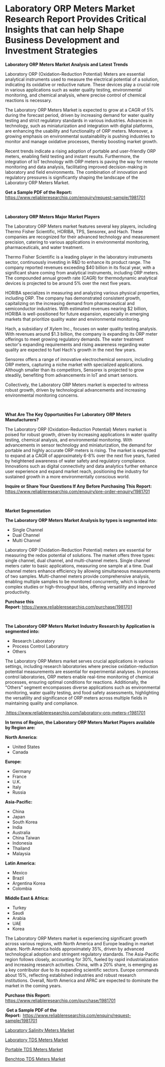<p><h1>Laboratory ORP Meters Market Research Report Provides Critical Insights that can help Shape Business Development and Investment Strategies</h1></p><p><strong>Laboratory ORP Meters Market Analysis and Latest Trends</strong></p>
<p><p>Laboratory ORP (Oxidation-Reduction Potential) Meters are essential analytical instruments used to measure the electrical potential of a solution, indicating its oxidative or reductive nature. These devices play a crucial role in various applications such as water quality testing, environmental monitoring, and chemical analysis, where precise control of chemical reactions is necessary.</p><p>The Laboratory ORP Meters Market is expected to grow at a CAGR of 5% during the forecast period, driven by increasing demand for water quality testing and strict regulatory standards in various industries. Advances in technology, such as miniaturization and integration with digital platforms, are enhancing the usability and functionality of ORP meters. Moreover, a growing emphasis on environmental sustainability is pushing industries to monitor and manage oxidative processes, thereby boosting market growth.</p><p>Recent trends indicate a rising adoption of portable and user-friendly ORP meters, enabling field testing and instant results. Furthermore, the integration of IoT technology with ORP meters is paving the way for remote monitoring and data analysis, facilitating improved decision-making in laboratory and field environments. The combination of innovation and regulatory pressures is significantly shaping the landscape of the Laboratory ORP Meters Market.</p></p>
<p><strong>Get a Sample PDF of the Report:&nbsp;</strong> <a href="https://www.reliableresearchiq.com/enquiry/request-sample/1981701?utm_campaign=1876&utm_medium=2&utm_source=Github&utm_content=ia&utm_term=02032025&utm_id=laboratory-orp-meters">https://www.reliableresearchiq.com/enquiry/request-sample/1981701</a></p>
<p>&nbsp;</p>
<p><strong>Laboratory ORP Meters Major Market Players</strong></p>
<p><p>The Laboratory ORP Meters market features several key players, including Thermo Fisher Scientific, HORIBA, TPS, Sensorex, and Hach. These companies are recognized for their advanced technology and measurement precision, catering to various applications in environmental monitoring, pharmaceuticals, and water treatment.</p><p>Thermo Fisher Scientific is a leading player in the laboratory instruments sector, continuously investing in R&D to enhance its product range. The company reported revenues exceeding $40 billion in its fiscal year, with a significant share coming from analytical instruments, including ORP meters. The compounded annual growth rate (CAGR) for thermodynamic analytical devices is projected to be around 5% over the next five years.</p><p>HORIBA specializes in measuring and analyzing various physical properties, including ORP. The company has demonstrated consistent growth, capitalizing on the increasing demand from pharmaceutical and semiconductor industries. With estimated revenues nearing $2 billion, HORIBA is well-positioned for future expansion, especially in emerging markets that prioritize quality water and environmental monitoring.</p><p>Hach, a subsidiary of Xylem Inc., focuses on water quality testing analysis. With revenues around $1.3 billion, the company is expanding its ORP meter offerings to meet growing regulatory demands. The water treatment sector's expanding requirements and rising awareness regarding water quality are expected to fuel Hach's growth in the next few years.</p><p>Sensorex offers a range of innovative electrochemical sensors, including ORP meters, capturing a niche market with specialized applications. Although smaller than its competitors, Sensorex is projected to grow steadily, benefiting from advancements in IoT and smart sensors. </p><p>Collectively, the Laboratory ORP Meters market is expected to witness robust growth, driven by technological advancements and increasing environmental monitoring concerns.</p></p>
<p>&nbsp;</p>
<p><strong>What Are The Key Opportunities For Laboratory ORP Meters Manufacturers?</strong></p>
<p><p>The Laboratory ORP (Oxidation-Reduction Potential) Meters market is poised for robust growth, driven by increasing applications in water quality testing, chemical analysis, and environmental monitoring. With advancements in sensor technology and miniaturization, the demand for portable and highly accurate ORP meters is rising. The market is expected to expand at a CAGR of approximately 6-8% over the next five years, fueled by heightened awareness of water safety and regulatory compliance. Innovations such as digital connectivity and data analytics further enhance user experience and expand market reach, positioning the industry for sustained growth in a more environmentally conscious world.</p></p>
<p><strong>Inquire or Share Your Questions If Any Before Purchasing This Report:</strong> <a href="https://www.reliableresearchiq.com/enquiry/pre-order-enquiry/1981701?utm_campaign=1876&utm_medium=2&utm_source=Github&utm_content=ia&utm_term=02032025&utm_id=laboratory-orp-meters">https://www.reliableresearchiq.com/enquiry/pre-order-enquiry/1981701</a></p>
<p>&nbsp;</p>
<p><strong>Market Segmentation</strong></p>
<p><strong>The Laboratory ORP Meters Market Analysis by types is segmented into:</strong></p>
<p><ul><li>Single Channel</li><li>Dual Channel</li><li>Multi Channel</li></ul></p>
<p><p>Laboratory ORP (Oxidation-Reduction Potential) meters are essential for measuring the redox potential of solutions. The market offers three types: single channel, dual channel, and multi-channel meters. Single channel meters cater to basic applications, measuring one sample at a time. Dual channel meters enhance efficiency by allowing simultaneous measurements of two samples. Multi-channel meters provide comprehensive analysis, enabling multiple samples to be monitored concurrently, which is ideal for complex studies or high-throughput labs, offering versatility and improved productivity.</p></p>
<p><strong>Purchase this Report:&nbsp;</strong><a href="https://www.reliableresearchiq.com/purchase/1981701?utm_campaign=1876&utm_medium=2&utm_source=Github&utm_content=ia&utm_term=02032025&utm_id=laboratory-orp-meters">https://www.reliableresearchiq.com/purchase/1981701</a></p>
<p>&nbsp;</p>
<p><strong>The Laboratory ORP Meters Market Industry Research by Application is segmented into:</strong></p>
<p><ul><li>Research Laboratory</li><li>Process Control Laboratory</li><li>Others</li></ul></p>
<p><p>The Laboratory ORP Meters market serves crucial applications in various settings, including research laboratories where precise oxidation-reduction potential measurements are essential for experimental analyses. In process control laboratories, ORP meters enable real-time monitoring of chemical processes, ensuring optimal conditions for reactions. Additionally, the "Others" segment encompasses diverse applications such as environmental monitoring, water quality testing, and food safety assessments, highlighting the versatility and significance of ORP meters across multiple fields in maintaining quality and compliance.</p></p>
<p><a href="https://www.reliableresearchiq.com/laboratory-orp-meters-r1981701?utm_campaign=1876&utm_medium=2&utm_source=Github&utm_content=ia&utm_term=02032025&utm_id=laboratory-orp-meters">&nbsp;https://www.reliableresearchiq.com/laboratory-orp-meters-r1981701</a></p>
<p><strong>In terms of Region, the Laboratory ORP Meters Market Players available by Region are:</strong></p>
<p>
    <p> <strong> North America: </strong>
        <ul>
            <li>United States</li>
            <li>Canada</li>
        </ul>
        </p> 
    <p> <strong> Europe: </strong>
        <ul>
            <li>Germany</li>
            <li>France</li>
            <li>U.K.</li>
            <li>Italy</li>
            <li>Russia</li>
        </ul>
        </p> 
    <p> <strong> Asia-Pacific: </strong>
        <ul>
            <li>China</li>
            <li>Japan</li>
            <li>South Korea</li>
            <li>India</li>
            <li>Australia</li>
            <li>China Taiwan</li>
            <li>Indonesia</li>
            <li>Thailand</li>
            <li>Malaysia</li>
        </ul>
        </p> 
    <p> <strong> Latin America: </strong>
        <ul>
            <li>Mexico</li>
            <li>Brazil</li>
            <li>Argentina Korea</li>
            <li>Colombia</li>
        </ul>
        </p> 
    <p> <strong> Middle East & Africa: </strong>
        <ul>
            <li>Turkey</li>
            <li>Saudi</li>
            <li>Arabia</li>
            <li>UAE</li>
            <li>Korea</li>
        </ul>
    </p>
    </p>
<p><p>The Laboratory ORP Meters market is experiencing significant growth across various regions, with North America and Europe leading in market share. North America holds approximately 35%, driven by advanced technological adoption and stringent regulatory standards. The Asia-Pacific region follows closely, accounting for 30%, fueled by rapid industrialization and increasing research activities. China, with a 20% share, is emerging as a key contributor due to its expanding scientific sectors. Europe commands about 15%, reflecting established industries and robust research institutions. Overall, North America and APAC are expected to dominate the market in the coming years.</p></p>
<p><strong>Purchase this Report: </strong><a href="https://www.reliableresearchiq.com/purchase/1981701?utm_campaign=1876&utm_medium=2&utm_source=Github&utm_content=ia&utm_term=02032025&utm_id=laboratory-orp-meters">https://www.reliableresearchiq.com/purchase/1981701</a></p>
<p>&nbsp;<strong>Get a Sample PDF of the Report:&nbsp;&nbsp;</strong><a href="https://www.reliableresearchiq.com/enquiry/request-sample/1981701?utm_campaign=1876&utm_medium=2&utm_source=Github&utm_content=ia&utm_term=02032025&utm_id=laboratory-orp-meters">https://www.reliableresearchiq.com/enquiry/request-sample/1981701</a></p>
<p><strong></strong></p>
<p><p><a href="https://github.com/cezilfinerv9/Market-Research-Report-List-1/blob/main/laboratory-salinity-meters-market.md?utm_campaign=1876&utm_medium=2&utm_source=Github&utm_content=ia&utm_term=02032025&utm_id=laboratory-orp-meters">Laboratory Salinity Meters Market</a></p><p><a href="https://github.com/tandepinho3p/Market-Research-Report-List-1/blob/main/laboratory-tds-meters-market.md?utm_campaign=1876&utm_medium=2&utm_source=Github&utm_content=ia&utm_term=02032025&utm_id=laboratory-orp-meters">Laboratory TDS Meters Market</a></p><p><a href="https://github.com/syskamazucqa/Market-Research-Report-List-1/blob/main/portable-tds-meters-market.md?utm_campaign=1876&utm_medium=2&utm_source=Github&utm_content=ia&utm_term=02032025&utm_id=laboratory-orp-meters">Portable TDS Meters Market</a></p><p><a href="https://github.com/bhuraoutenc8/Market-Research-Report-List-1/blob/main/benchtop-tds-meters-market.md?utm_campaign=1876&utm_medium=2&utm_source=Github&utm_content=ia&utm_term=02032025&utm_id=laboratory-orp-meters">Benchtop TDS Meters Market</a></p></p>